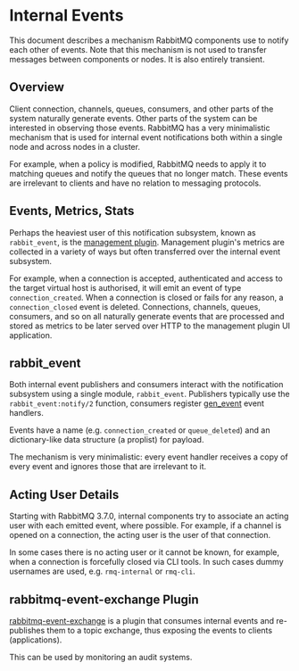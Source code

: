 # Internal Events

This document describes a mechanism RabbitMQ components use to notify
each other of events. Note that this mechanism is not used to transfer
messages between components or nodes. It is also entirely transient.

## Overview

Client connection, channels, queues, consumers, and other parts of the system
naturally generate events. Other parts of the system can be interested
in observing those events. RabbitMQ has a very minimalistic mechanism that
is used for internal event notifications both within a single node and
across nodes in a cluster.

For example, when a policy is modified, RabbitMQ needs to apply it
to matching queues and notify the queues that no longer match.
These events are irrelevant to clients and have no relation to messaging
protocols.

## Events, Metrics, Stats

Perhaps the heaviest user of this notification subsystem, known
as `rabbit_event`, is the [management plugin](./metrics_and_management_plugin.md).
Management plugin's metrics are collected in a variety of ways but often
transferred over the internal event subsystem.

For example, when a connection is accepted, authenticated and access
to the target virtual host is authorised, it will emit an event of type
`connection_created`. When a connection is closed or fails for any reason,
a `connection_closed` event is deleted. Connections, channels, queues, consumers,
and so on all naturally generate events that are processed and stored as metrics
to be later served over HTTP to the management plugin UI application.


## rabbit_event

Both internal event publishers and consumers interact with the notification
subsystem using a single module, `rabbit_event`. Publishers typically
use the `rabbit_event:notify/2` function, consumers register
[gen_event](http://learnyousomeerlang.com/event-handlers) event handlers.

Events have a name (e.g. `connection_created` or `queue_deleted`) and an
dictionary-like data structure (a proplist) for payload.

The mechanism is very minimalistic: every event handler receives a copy
of every event and ignores those that are irrelevant to it.


## Acting User Details

Starting with RabbitMQ 3.7.0, internal components try to associate an
acting user with each emitted event, where possible. For example,
if a channel is opened on a connection, the acting user is the user
of that connection.

In some cases there is no acting user or it cannot be known, for example,
when a connection is forcefully closed via CLI tools. In such cases
dummy usernames are used, e.g. `rmq-internal` or `rmq-cli`.


## rabbitmq-event-exchange Plugin

[rabbitmq-event-exchange](https://github.com/rabbitmq/rabbitmq-event-exchange) is a plugin that consumes internal events
and re-publishes them to a topic exchange, thus exposing the events
to clients (applications).

This can be used by monitoring an audit systems.
